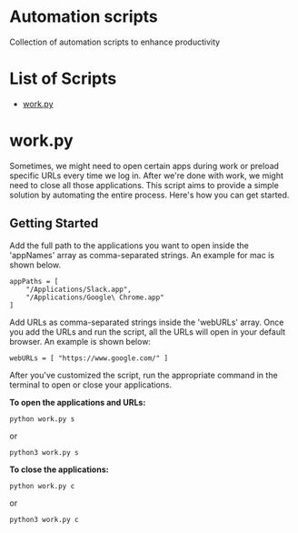 # Automation scripts
Collection of automation scripts to enhance productivity

# List of Scripts
* [work.py](#workpy)

# work.py
Sometimes, we might need to open certain apps during work or preload specific URLs every time we log in. After we're done with work, we might need to close all those applications. This script aims to provide a simple solution by automating the entire process. Here's how you can get started.

## Getting Started 
Add the full path to the applications you want to open inside the 'appNames' array as comma-separated strings. An example for mac is shown below. 

```
appPaths = [ 
    "/Applications/Slack.app", 
    "/Applications/Google\ Chrome.app" 
]
```

Add URLs as comma-separated strings inside the 'webURLs' array. Once you add the URLs and run the script, all the URLs will open in your default browser. An example is shown below:

```
webURLs = [ "https://www.google.com/" ]
```

After you've customized the script, run the appropriate command in the terminal to open or close your applications.

**To open the applications and URLs:**

```
python work.py s 
```

or

```
python3 work.py s
```

**To close the applications:**

```
python work.py c 
```
or 

```
python3 work.py c
```
